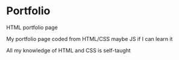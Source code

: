 # Portfolio
HTML portfolio page

My portfolio page coded from HTML/CSS maybe JS if I can learn it

All my knowledge of HTML and CSS is self-taught
